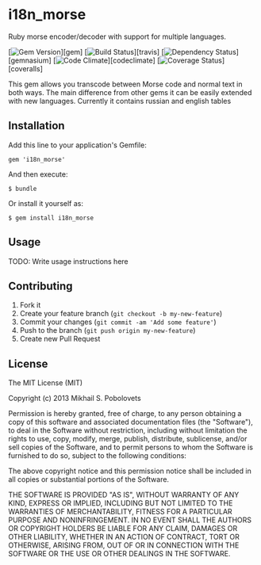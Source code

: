 # i18n_morse

Ruby morse encoder/decoder with support for multiple languages.

[![Gem Version](https://badge.fury.io/rb/i18n_morse.png)][gem]
[![Build Status](https://secure.travis-ci.org/styx/i18n_morse.png?branch=master)][travis]
[![Dependency Status](https://gemnasium.com/styx/i18n_morse.png)][gemnasium]
[![Code Climate](https://codeclimate.com/github/styx/i18n_morse.png)][codeclimate]
[![Coverage Status](https://coveralls.io/repos/styx/i18n_morse/badge.png?branch=master)][coveralls]

This gem allows you transcode between Morse code and normal text in both ways.
The main difference from other gems it can be easily extended with new languages.
Currently it contains russian and english tables


## Installation

Add this line to your application's Gemfile:

    gem 'i18n_morse'

And then execute:

    $ bundle

Or install it yourself as:

    $ gem install i18n_morse


## Usage

TODO: Write usage instructions here


## Contributing

1. Fork it
2. Create your feature branch (`git checkout -b my-new-feature`)
3. Commit your changes (`git commit -am 'Add some feature'`)
4. Push to the branch (`git push origin my-new-feature`)
5. Create new Pull Request


## License

The MIT License (MIT)

Copyright (c) 2013 Mikhail S. Pobolovets

Permission is hereby granted, free of charge, to any person obtaining a copy
of this software and associated documentation files (the "Software"), to deal
in the Software without restriction, including without limitation the rights
to use, copy, modify, merge, publish, distribute, sublicense, and/or sell
copies of the Software, and to permit persons to whom the Software is
furnished to do so, subject to the following conditions:

The above copyright notice and this permission notice shall be included in
all copies or substantial portions of the Software.

THE SOFTWARE IS PROVIDED "AS IS", WITHOUT WARRANTY OF ANY KIND, EXPRESS OR
IMPLIED, INCLUDING BUT NOT LIMITED TO THE WARRANTIES OF MERCHANTABILITY,
FITNESS FOR A PARTICULAR PURPOSE AND NONINFRINGEMENT. IN NO EVENT SHALL THE
AUTHORS OR COPYRIGHT HOLDERS BE LIABLE FOR ANY CLAIM, DAMAGES OR OTHER
LIABILITY, WHETHER IN AN ACTION OF CONTRACT, TORT OR OTHERWISE, ARISING FROM,
OUT OF OR IN CONNECTION WITH THE SOFTWARE OR THE USE OR OTHER DEALINGS IN
THE SOFTWARE.
